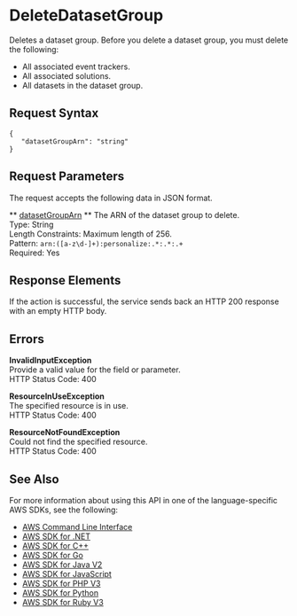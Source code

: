 # DeleteDatasetGroup<a name="API_DeleteDatasetGroup"></a>

Deletes a dataset group\. Before you delete a dataset group, you must delete the following:
+ All associated event trackers\.
+ All associated solutions\.
+ All datasets in the dataset group\.

## Request Syntax<a name="API_DeleteDatasetGroup_RequestSyntax"></a>

```
{
   "datasetGroupArn": "string"
}
```

## Request Parameters<a name="API_DeleteDatasetGroup_RequestParameters"></a>

The request accepts the following data in JSON format\.

 ** [datasetGroupArn](#API_DeleteDatasetGroup_RequestSyntax) **   <a name="personalize-DeleteDatasetGroup-request-datasetGroupArn"></a>
The ARN of the dataset group to delete\.  
Type: String  
Length Constraints: Maximum length of 256\.  
Pattern: `arn:([a-z\d-]+):personalize:.*:.*:.+`   
Required: Yes

## Response Elements<a name="API_DeleteDatasetGroup_ResponseElements"></a>

If the action is successful, the service sends back an HTTP 200 response with an empty HTTP body\.

## Errors<a name="API_DeleteDatasetGroup_Errors"></a>

 **InvalidInputException**   
Provide a valid value for the field or parameter\.  
HTTP Status Code: 400

 **ResourceInUseException**   
The specified resource is in use\.  
HTTP Status Code: 400

 **ResourceNotFoundException**   
Could not find the specified resource\.  
HTTP Status Code: 400

## See Also<a name="API_DeleteDatasetGroup_SeeAlso"></a>

For more information about using this API in one of the language\-specific AWS SDKs, see the following:
+  [AWS Command Line Interface](https://docs.aws.amazon.com/goto/aws-cli/personalize-2018-05-22/DeleteDatasetGroup) 
+  [AWS SDK for \.NET](https://docs.aws.amazon.com/goto/DotNetSDKV3/personalize-2018-05-22/DeleteDatasetGroup) 
+  [AWS SDK for C\+\+](https://docs.aws.amazon.com/goto/SdkForCpp/personalize-2018-05-22/DeleteDatasetGroup) 
+  [AWS SDK for Go](https://docs.aws.amazon.com/goto/SdkForGoV1/personalize-2018-05-22/DeleteDatasetGroup) 
+  [AWS SDK for Java V2](https://docs.aws.amazon.com/goto/SdkForJavaV2/personalize-2018-05-22/DeleteDatasetGroup) 
+  [AWS SDK for JavaScript](https://docs.aws.amazon.com/goto/AWSJavaScriptSDK/personalize-2018-05-22/DeleteDatasetGroup) 
+  [AWS SDK for PHP V3](https://docs.aws.amazon.com/goto/SdkForPHPV3/personalize-2018-05-22/DeleteDatasetGroup) 
+  [AWS SDK for Python](https://docs.aws.amazon.com/goto/boto3/personalize-2018-05-22/DeleteDatasetGroup) 
+  [AWS SDK for Ruby V3](https://docs.aws.amazon.com/goto/SdkForRubyV3/personalize-2018-05-22/DeleteDatasetGroup) 